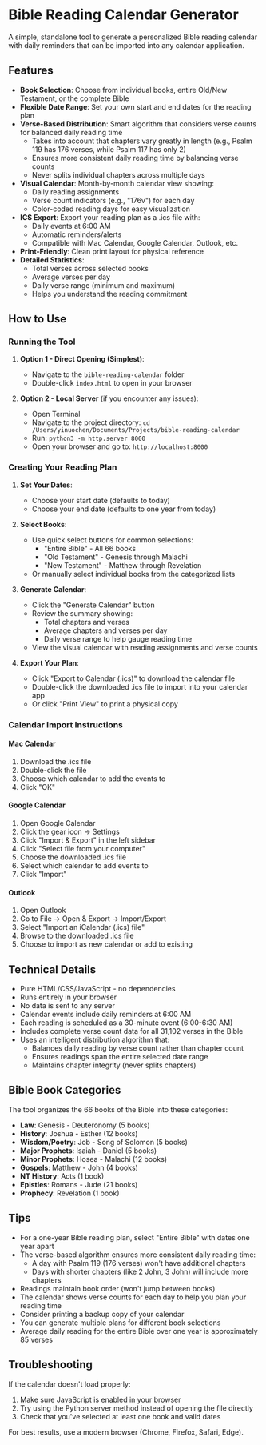 # Bible Reading Calendar Generator

A simple, standalone tool to generate a personalized Bible reading calendar with daily reminders that can be imported into any calendar application.

## Features

- **Book Selection**: Choose from individual books, entire Old/New Testament, or the complete Bible
- **Flexible Date Range**: Set your own start and end dates for the reading plan
- **Verse-Based Distribution**: Smart algorithm that considers verse counts for balanced daily reading time
  - Takes into account that chapters vary greatly in length (e.g., Psalm 119 has 176 verses, while Psalm 117 has only 2)
  - Ensures more consistent daily reading time by balancing verse counts
  - Never splits individual chapters across multiple days
- **Visual Calendar**: Month-by-month calendar view showing:
  - Daily reading assignments
  - Verse count indicators (e.g., "176v") for each day
  - Color-coded reading days for easy visualization
- **ICS Export**: Export your reading plan as a .ics file with:
  - Daily events at 6:00 AM
  - Automatic reminders/alerts
  - Compatible with Mac Calendar, Google Calendar, Outlook, etc.
- **Print-Friendly**: Clean print layout for physical reference
- **Detailed Statistics**: 
  - Total verses across selected books
  - Average verses per day
  - Daily verse range (minimum and maximum)
  - Helps you understand the reading commitment

## How to Use

### Running the Tool

1. **Option 1 - Direct Opening (Simplest)**:
   - Navigate to the `bible-reading-calendar` folder
   - Double-click `index.html` to open in your browser

2. **Option 2 - Local Server** (if you encounter any issues):
   - Open Terminal
   - Navigate to the project directory: `cd /Users/yinuochen/Documents/Projects/bible-reading-calendar`
   - Run: `python3 -m http.server 8000`
   - Open your browser and go to: `http://localhost:8000`

### Creating Your Reading Plan

1. **Set Your Dates**:
   - Choose your start date (defaults to today)
   - Choose your end date (defaults to one year from today)

2. **Select Books**:
   - Use quick select buttons for common selections:
     - "Entire Bible" - All 66 books
     - "Old Testament" - Genesis through Malachi
     - "New Testament" - Matthew through Revelation
   - Or manually select individual books from the categorized lists

3. **Generate Calendar**:
   - Click the "Generate Calendar" button
   - Review the summary showing:
     - Total chapters and verses
     - Average chapters and verses per day
     - Daily verse range to help gauge reading time
   - View the visual calendar with reading assignments and verse counts

4. **Export Your Plan**:
   - Click "Export to Calendar (.ics)" to download the calendar file
   - Double-click the downloaded .ics file to import into your calendar app
   - Or click "Print View" to print a physical copy

### Calendar Import Instructions

#### Mac Calendar
1. Download the .ics file
2. Double-click the file
3. Choose which calendar to add the events to
4. Click "OK"

#### Google Calendar
1. Open Google Calendar
2. Click the gear icon → Settings
3. Click "Import & Export" in the left sidebar
4. Click "Select file from your computer"
5. Choose the downloaded .ics file
6. Select which calendar to add events to
7. Click "Import"

#### Outlook
1. Open Outlook
2. Go to File → Open & Export → Import/Export
3. Select "Import an iCalendar (.ics) file"
4. Browse to the downloaded .ics file
5. Choose to import as new calendar or add to existing

## Technical Details

- Pure HTML/CSS/JavaScript - no dependencies
- Runs entirely in your browser
- No data is sent to any server
- Calendar events include daily reminders at 6:00 AM
- Each reading is scheduled as a 30-minute event (6:00-6:30 AM)
- Includes complete verse count data for all 31,102 verses in the Bible
- Uses an intelligent distribution algorithm that:
  - Balances daily reading by verse count rather than chapter count
  - Ensures readings span the entire selected date range
  - Maintains chapter integrity (never splits chapters)

## Bible Book Categories

The tool organizes the 66 books of the Bible into these categories:

- **Law**: Genesis - Deuteronomy (5 books)
- **History**: Joshua - Esther (12 books)
- **Wisdom/Poetry**: Job - Song of Solomon (5 books)
- **Major Prophets**: Isaiah - Daniel (5 books)
- **Minor Prophets**: Hosea - Malachi (12 books)
- **Gospels**: Matthew - John (4 books)
- **NT History**: Acts (1 book)
- **Epistles**: Romans - Jude (21 books)
- **Prophecy**: Revelation (1 book)

## Tips

- For a one-year Bible reading plan, select "Entire Bible" with dates one year apart
- The verse-based algorithm ensures more consistent daily reading time:
  - A day with Psalm 119 (176 verses) won't have additional chapters
  - Days with shorter chapters (like 2 John, 3 John) will include more chapters
- Readings maintain book order (won't jump between books)
- The calendar shows verse counts for each day to help you plan your reading time
- Consider printing a backup copy of your calendar
- You can generate multiple plans for different book selections
- Average daily reading for the entire Bible over one year is approximately 85 verses

## Troubleshooting

If the calendar doesn't load properly:
1. Make sure JavaScript is enabled in your browser
2. Try using the Python server method instead of opening the file directly
3. Check that you've selected at least one book and valid dates

For best results, use a modern browser (Chrome, Firefox, Safari, Edge).